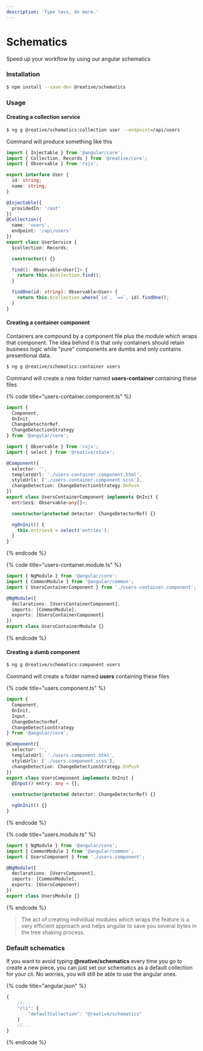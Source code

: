 ```yaml
---
description: 'Type less, do more.'
---
```


# Schematics

Speed up your workflow by using our angular schematics

### Installation

```bash
$ npm install --save-dev @reative/schematics
```

### Usage

#### Creating a collection service

```bash
$ ng g @reative/schematics:collection user --endpoint=/api/users
```

Command will produce something like this

```typescript
import { Injectable } from '@angular/core';
import { Collection, Records } from '@reative/core';
import { Observable } from 'rxjs';

export interface User {
  id: string;
  name: string;
}

@Injectable({
  providedIn: 'root'
})
@Collection({
  name: 'users',
  endpoint: '/api/users'
})
export class UserService {
  $collection: Records;

  constructor() {}

  find(): Observable<User[]> {
    return this.$collection.find();
  }

  findOne(id: string): Observable<User> {
    return this.$collection.where(`id`, `==`, id).findOne();
  }
}
```

#### Creating a container component

Containers are compound by a component file plus the module which wraps that component. The idea behind it is that only containers should retain business logic while "pure" components are dumbs and only contains presentional data.

```bash
$ ng g @reative/schematics:container users
```

Command will create a new folder named **users-container** containing these files

{% code title="users-container.component.ts" %}

```typescript
import {
  Component,
  OnInit,
  ChangeDetectorRef,
  ChangeDetectionStrategy
} from '@angular/core';

import { Observable } from 'rxjs';
import { select } from '@reative/state';

@Component({
  selector: '',
  templateUrl: './users-container.component.html',
  styleUrls: ['./users-container.component.scss'],
  changeDetection: ChangeDetectionStrategy.OnPush
})
export class UsersContainerComponent implements OnInit {
  entries$: Observable<any[]>;

  constructor(protected detector: ChangeDetectorRef) {}

  ngOnInit() {
    this.entries$ = select('entries');
  }
}
```

{% endcode %}

{% code title="users-container.module.ts" %}

```typescript
import { NgModule } from '@angular/core';
import { CommonModule } from '@angular/common';
import { UsersContainerComponent } from './users-container.component';

@NgModule({
  declarations: [UsersContainerComponent],
  imports: [CommonModule],
  exports: [UsersContainerComponent]
})
export class UsersContainerModule {}
```

{% endcode %}

#### Creating a dumb component

```bash
$ ng g @reative/schematics:component users
```

Command will create a folder named **users** containing these files

{% code title="users.component.ts" %}

```typescript
import {
  Component,
  OnInit,
  Input,
  ChangeDetectorRef,
  ChangeDetectionStrategy
} from '@angular/core';

@Component({
  selector: '',
  templateUrl: './users.component.html',
  styleUrls: ['./users.component.scss'],
  changeDetection: ChangeDetectionStrategy.OnPush
})
export class UsersComponent implements OnInit {
  @Input() entry: any = {};

  constructor(protected detector: ChangeDetectorRef) {}

  ngOnInit() {}
}
```

{% endcode %}

{% code title="users.module.ts" %}

```typescript
import { NgModule } from '@angular/core';
import { CommonModule } from '@angular/common';
import { UsersComponent } from './users.component';

@NgModule({
  declarations: [UsersComponent],
  imports: [CommonModule],
  exports: [UsersComponent]
})
export class UsersModule {}
```

{% endcode %}

> The act of creating individual modules which wraps the feature is a very efficient approach and helps angular to save you several bytes in the tree shaking process.

### Default schematics

If you want to avoid typing **@reative/schematics** every time you go to create a new piece, you can just set our schematics as a default collection for your cli. No worries, you will still be able to use the angular ones.

{% code title="angular.json" %}

```javascript
{
    //...
    "cli": {
        "defaultCollection": "@reative/schematics"
    }
    //...
}
```

{% endcode %}
